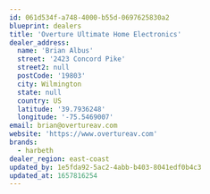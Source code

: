 ```yaml
---
id: 061d534f-a748-4000-b55d-0697625830a2
blueprint: dealers
title: 'Overture Ultimate Home Electronics'
dealer_address:
  name: 'Brian Albus'
  street: '2423 Concord Pike'
  street2: null
  postCode: '19803'
  city: Wilmington
  state: null
  country: US
  latitude: '39.7936248'
  longitude: '-75.5469007'
email: brian@overtureav.com
website: 'https://www.overtureav.com'
brands:
  - harbeth
dealer_region: east-coast
updated_by: 1e5fda92-5ac2-4abb-b403-8041edf0b4c3
updated_at: 1657816254
---
```

